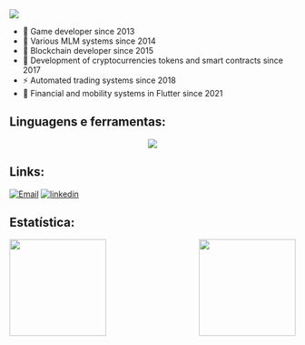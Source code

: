 <img align="center" src="https://readme-typing-svg.herokuapp.com/?size=30&duration=4000&color=41ADFB&center=falso&vCenter=falso&width=650&height=90&lines=Ol%C3%A1,+eu+sou+o+Geosimar;Bem-vindo+ao+meu+perfil!;">

- 🤖 Game developer since 2013
- 👯 Various MLM systems since 2014
- 🔭 Blockchain developer since 2015
- 💬 Development of cryptocurrencies tokens and smart contracts since 2017
- ⚡ Automated trading systems since 2018
- 🌱 Financial and mobility systems in Flutter since 2021

## Linguagens e ferramentas:

<p align="center">
    <img src="https://skillicons.dev/icons?i=html,css,bootstrap,js,jquery,angular,vue,dart,flutter,ts,nodejs,solidity,regex,redis,sqlite,mongodb,mysql,postgres,php,symfony,laravel,tailwind,vite,lua,py,rust,cs,cpp,tensorflow,replit,aws,supabase,firebase,nginx,androidstudio,visualstudio,vscode,gamemakerstudio,unity,unreal,cloudflare,docker,git,github,gitlab,postman,blender,figma,bots&perline=7" />
</p>
<!-- https://github.com/tandpfun/skill-icons#readme -->

## Links:  
[![Email](https://img.shields.io/badge/gmail-D14836?&style=for-the-badge&logo=gmail&logoColor=white&link=mailto:geosimar@gmail.com)](mailto:geosimar@gmail.com)
[![linkedin](https://img.shields.io/badge/linkedin-0A66C2?style=for-the-badge&logo=linkedin&logoColor=white)](https://www.linkedin.com/in/geosimargomes/)
<!-- [![Resume Badge](https://img.shields.io/badge/-Resume-000?style=for-the-badge&logo=read-the-docs&logoColor=white)](https://gitconnected.com/victor-joness/resume) -->

## Estatística:

<img height="170em" align="right" src="https://github-readme-stats.vercel.app/api?username=geosimarg&show_icons=true&theme=algolia"/>
<img height="170em" src="https://github-readme-stats.vercel.app/api/top-langs/?username=geosimarg&layout=compact&langs_count=7&theme=algolia"/>


<!--
**geosimarg/geosimarg** is a ✨ _special_ ✨ repository because its `README.md` (this file) appears on your GitHub profile.

Here are some ideas to get you started:

- 🔭 I’m currently working on ...
- 🌱 I’m currently learning ...
- 👯 I’m looking to collaborate on ...
- 🤔 I’m looking for help with ...
- 💬 Ask me about ...
- 📫 How to reach me: ...
- 😄 Pronouns: ...
- ⚡ Fun fact: ...
-->
